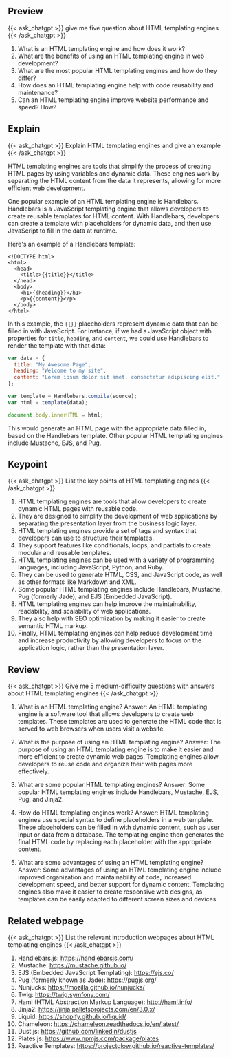 ## Preview
{{< ask_chatgpt >}}
give me five question about HTML templating engines
{{< /ask_chatgpt >}}



1. What is an HTML templating engine and how does it work?
2. What are the benefits of using an HTML templating engine in web development?
3. What are the most popular HTML templating engines and how do they differ?
4. How does an HTML templating engine help with code reusability and maintenance?
5. Can an HTML templating engine improve website performance and speed? How?   

## Explain
{{< ask_chatgpt >}}
Explain HTML templating engines and give an example
{{< /ask_chatgpt >}}



HTML templating engines are tools that simplify the process of creating HTML pages by using variables and dynamic data. These engines work by separating the HTML content from the data it represents, allowing for more efficient web development.

One popular example of an HTML templating engine is Handlebars. Handlebars is a JavaScript templating engine that allows developers to create reusable templates for HTML content. With Handlebars, developers can create a template with placeholders for dynamic data, and then use JavaScript to fill in the data at runtime.

Here's an example of a Handlebars template:

```
<!DOCTYPE html>
<html>
  <head>
    <title>{{title}}</title>
  </head>
  <body>
    <h1>{{heading}}</h1>
    <p>{{content}}</p>
  </body>
</html>
```

In this example, the `{{}}` placeholders represent dynamic data that can be filled in with JavaScript. For instance, if we had a JavaScript object with properties for `title`, `heading`, and `content`, we could use Handlebars to render the template with that data:

```javascript
var data = {
  title: "My Awesome Page",
  heading: "Welcome to my site",
  content: "Lorem ipsum dolor sit amet, consectetur adipiscing elit."
};

var template = Handlebars.compile(source);
var html = template(data);

document.body.innerHTML = html;
```

This would generate an HTML page with the appropriate data filled in, based on the Handlebars template. Other popular HTML templating engines include Mustache, EJS, and Pug.   

## Keypoint
{{< ask_chatgpt >}}
List the key points of HTML templating engines
{{< /ask_chatgpt >}}



1. HTML templating engines are tools that allow developers to create dynamic HTML pages with reusable code.
2. They are designed to simplify the development of web applications by separating the presentation layer from the business logic layer.
3. HTML templating engines provide a set of tags and syntax that developers can use to structure their templates.
4. They support features like conditionals, loops, and partials to create modular and reusable templates.
5. HTML templating engines can be used with a variety of programming languages, including JavaScript, Python, and Ruby.
6. They can be used to generate HTML, CSS, and JavaScript code, as well as other formats like Markdown and XML.
7. Some popular HTML templating engines include Handlebars, Mustache, Pug (formerly Jade), and EJS (Embedded JavaScript).
8. HTML templating engines can help improve the maintainability, readability, and scalability of web applications.
9. They also help with SEO optimization by making it easier to create semantic HTML markup.
10. Finally, HTML templating engines can help reduce development time and increase productivity by allowing developers to focus on the application logic, rather than the presentation layer.   

## Review
{{< ask_chatgpt >}}
Give me 5 medium-difficulty questions with answers about HTML templating engines
{{< /ask_chatgpt >}}



1. What is an HTML templating engine? 
Answer: An HTML templating engine is a software tool that allows developers to create web templates. These templates are used to generate the HTML code that is served to web browsers when users visit a website.

2. What is the purpose of using an HTML templating engine? 
Answer: The purpose of using an HTML templating engine is to make it easier and more efficient to create dynamic web pages. Templating engines allow developers to reuse code and organize their web pages more effectively.

3. What are some popular HTML templating engines? 
Answer: Some popular HTML templating engines include Handlebars, Mustache, EJS, Pug, and Jinja2.

4. How do HTML templating engines work? 
Answer: HTML templating engines use special syntax to define placeholders in a web template. These placeholders can be filled in with dynamic content, such as user input or data from a database. The templating engine then generates the final HTML code by replacing each placeholder with the appropriate content.

5. What are some advantages of using an HTML templating engine? 
Answer: Some advantages of using an HTML templating engine include improved organization and maintainability of code, increased development speed, and better support for dynamic content. Templating engines also make it easier to create responsive web designs, as templates can be easily adapted to different screen sizes and devices.   

## Related webpage
{{< ask_chatgpt >}}
List the relevant introduction webpages about HTML templating engines
{{< /ask_chatgpt >}}



1. Handlebars.js: https://handlebarsjs.com/
2. Mustache: https://mustache.github.io/
3. EJS (Embedded JavaScript Templating): https://ejs.co/
4. Pug (formerly known as Jade): https://pugjs.org/
5. Nunjucks: https://mozilla.github.io/nunjucks/
6. Twig: https://twig.symfony.com/
7. Haml (HTML Abstraction Markup Language): http://haml.info/
8. Jinja2: https://jinja.palletsprojects.com/en/3.0.x/
9. Liquid: https://shopify.github.io/liquid/
10. Chameleon: https://chameleon.readthedocs.io/en/latest/
11. Dust.js: https://github.com/linkedin/dustjs
12. Plates.js: https://www.npmjs.com/package/plates
13. Reactive Templates: https://projectglow.github.io/reactive-templates/   


